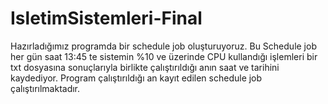 # IsletimSistemleri-Final

Hazırladığımız programda bir schedule job oluşturuyoruz. Bu Schedule job her gün saat 13:45 te sistemin %10 ve üzerinde CPU kullandığı işlemleri bir txt dosyasına sonuçlarıyla birlikte çalıştırıldığı anın saat ve tarihini kaydediyor. Program çalıştırıldığı an kayıt edilen schedule job çalıştırılmaktadır.
